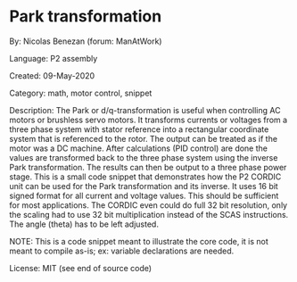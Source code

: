 # Park transformation

By: Nicolas Benezan (forum: ManAtWork)

Language: P2 assembly

Created: 09-May-2020

Category: math, motor control, snippet

Description:
The Park or d/q-transformation is useful when controlling AC motors or brushless servo motors. It transforms currents or voltages from a three phase system with stator reference into a rectangular coordinate system that is referenced to the rotor. The output can be treated as if the motor was a DC machine. After calculations (PID control) are done the values are transformed back to the three phase system using the inverse Park transformation. The results can then be output to a three phase power stage.
This is a small code snippet that demonstrates how the P2 CORDIC unit can be used for the Park transformation and its inverse. It uses 16 bit signed format for all current and voltage values. This should be sufficient for most applications. The CORDIC even could do full 32 bit resolution, only the scaling had to use 32 bit multiplication instead of the SCAS instructions. The angle (theta) has to be left adjusted.

NOTE: This is a code snippet meant to illustrate the core code, it is not meant to compile as-is; ex: variable declarations are needed.

License: MIT (see end of source code)
